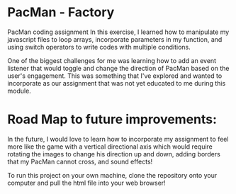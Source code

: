 # PacMan - Factory

PacMan coding assignment
In this exercise, I learned how to manipulate my javascript files to loop arrays, incorporate parameters in my function, and using switch operators to write codes with multiple conditions.

One of the biggest challenges for me was learning how to add an event listener that would toggle and change the direction of PacMan based on the user's engagement. This was something that I've explored and wanted to incorporate as our assignment that was not yet educated to me during this module.

# Road Map to future improvements:
In the future, I would love to learn how to incorporate my assignment to feel more like the game with a vertical directional axis which would require rotating the images to change his direction up and down, adding borders that my PacMan cannot cross, and sound effects!

To run this project on your own machine, clone the repository onto your computer and pull the html file into your web browser!
